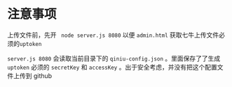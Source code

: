 # 注意事项

上传文件前，先开 ` node server.js 8080`  以便 `admin.html`  获取七牛上传文件必须的`uptoken`

`server.js 8080`  会读取当前目录下的  `qiniu-config.json`  。里面保存了了生成 `uptoken` 必须的 `secretKey`  和  `accessKey` 。出于安全考虑，并没有把这个配置文件上传到 github